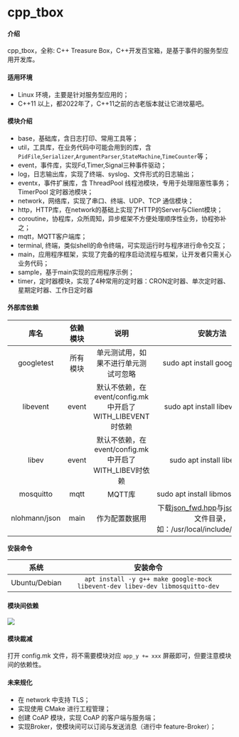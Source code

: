 # cpp\_tbox

#### 介绍
cpp\_tbox，全称: C++ Treasure Box，C++开发百宝箱，是基于事件的服务型应用开发库。

#### 适用环境

- Linux 环境，主要是针对服务型应用的；
- C++11 以上，都2022年了，C++11之前的古老版本就让它进坟墓吧。

#### 模块介绍

- base，基础库，含日志打印、常用工具等；
- util，工具库，在业务代码中可能会用到的库，含`PidFile`,`Serializer`,`ArgumentParser`,`StateMachine`,`TimeCounter`等；
- event，事件库，实现Fd,Timer,Signal三种事件驱动；
- log，日志输出库，实现了终端、syslog、文件形式的日志输出；
- eventx，事件扩展库，含 ThreadPool 线程池模块，专用于处理阻塞性事务；TimerPool 定时器池模块；
- network，网络库，实现了串口、终端、UDP、TCP 通信模块；
- http，HTTP库，在network的基础上实现了HTTP的Server与Client模块；
- coroutine，协程库，众所周知，异步框架不方便处理顺序性业务，协程弥补之；
- mqtt，MQTT客户端库；
- terminal, 终端，类似shell的命令终端，可实现运行时与程序进行命令交互；
- main，应用程序框架，实现了完备的程序启动流程与框架，让开发者只需关心业务代码；
- sample，基于main实现的应用程序示例；
- timer，定时器模块，实现了4种常用的定时器：CRON定时器、单次定时器、星期定时器、工作日定时器

#### 外部库依赖

| 库名 | 依赖模块 | 说明 | 安装方法 |
|:----:|:--------:|:----:|:--------:|
| googletest | 所有模块 | 单元测试用，如果不进行单元测试可忽略 | sudo apt install google-mock |
| libevent | event | 默认不依赖，在event/config.mk中开启了WITH\_LIBEVENT时依赖 | sudo apt install libevent-dev |
| libev | event | 默认不依赖，在event/config.mk中开启了WITH\_LIBEV时依赖 | sudo apt install libev-dev |
| mosquitto | mqtt | MQTT库 | sudo apt install libmosquitto-dev |
| nlohmann/json | main | 作为配置数据用 | 下载[json\_fwd.hpp](https://raw.githubusercontent.com/nlohmann/json/v3.10.4/include/nlohmann/json_fwd.hpp)与[json.hpp](https://raw.githubusercontent.com/nlohmann/json/v3.10.4/single_include/nlohmann/json.hpp)到头文件目录，如：/usr/local/include/nlohmann/ |

**安装命令**

| 系统 | 安装命令 |
|:----:|:------:|
| Ubuntu/Debian | `apt install -y g++ make google-mock libevent-dev libev-dev libmosquitto-dev` |

#### 模块间依赖

![](http://assets.processon.com/chart_image/6227efafe401fd18bcfc83e8.png)

#### 模块裁减

打开 config.mk 文件，将不需要模块对应 `app_y += xxx` 屏蔽即可，但要注意模块间的依赖性。

#### 未来规化

- 在 network 中支持 TLS；
- 实现使用 CMake 进行工程管理；
- 创建 CoAP 模块，实现 CoAP 的客户端与服务端；
- 实现Broker，使模块间可以订阅与发送消息（进行中 feature-Broker）；
